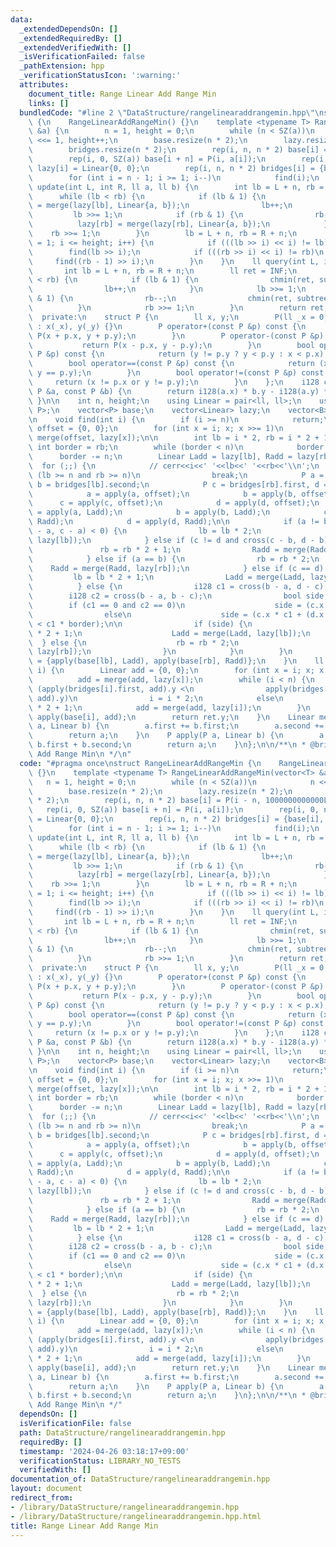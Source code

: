 ```yaml
---
data:
  _extendedDependsOn: []
  _extendedRequiredBy: []
  _extendedVerifiedWith: []
  _isVerificationFailed: false
  _pathExtension: hpp
  _verificationStatusIcon: ':warning:'
  attributes:
    document_title: Range Linear Add Range Min
    links: []
  bundledCode: "#line 2 \"DataStructure/rangelinearaddrangemin.hpp\"\nstruct RangeLinearAddRangeMin\
    \ {\n    RangeLinearAddRangeMin() {}\n    template <typename T> RangeLinearAddRangeMin(vector<T>\
    \ &a) {\n        n = 1, height = 0;\n        while (n < SZ(a))\n            n\
    \ <<= 1, height++;\n        base.resize(n * 2);\n        lazy.resize(n * 2);\n\
    \        bridges.resize(n * 2);\n        rep(i, n, n * 2) base[i] = P(i - n, 1000000000000LL);\n\
    \        rep(i, 0, SZ(a)) base[i + n] = P(i, a[i]);\n        rep(i, 0, n * 2)\
    \ lazy[i] = Linear{0, 0};\n        rep(i, n, n * 2) bridges[i] = {base[i], base[i]};\n\
    \        for (int i = n - 1; i >= 1; i--)\n            find(i);\n    }\n    void\
    \ update(int L, int R, ll a, ll b) {\n        int lb = L + n, rb = R + n;\n  \
    \      while (lb < rb) {\n            if (lb & 1) {\n                lazy[lb]\
    \ = merge(lazy[lb], Linear{a, b});\n                lb++;\n            }\n   \
    \         lb >>= 1;\n            if (rb & 1) {\n                rb--;\n      \
    \          lazy[rb] = merge(lazy[rb], Linear{a, b});\n            }\n        \
    \    rb >>= 1;\n        }\n        lb = L + n, rb = R + n;\n        for (int i\
    \ = 1; i <= height; i++) {\n            if (((lb >> i) << i) != lb)\n        \
    \        find(lb >> i);\n            if (((rb >> i) << i) != rb)\n           \
    \     find((rb - 1) >> i);\n        }\n    }\n    ll query(int L, int R) {\n \
    \       int lb = L + n, rb = R + n;\n        ll ret = INF;\n        while (lb\
    \ < rb) {\n            if (lb & 1) {\n                chmin(ret, subtree(lb));\n\
    \                lb++;\n            }\n            lb >>= 1;\n            if (rb\
    \ & 1) {\n                rb--;\n                chmin(ret, subtree(rb));\n  \
    \          }\n            rb >>= 1;\n        }\n        return ret;\n    }\n\n\
    \  private:\n    struct P {\n        ll x, y;\n        P(ll _x = 0, ll _y = 0)\
    \ : x(_x), y(_y) {}\n        P operator+(const P &p) const {\n            return\
    \ P(x + p.x, y + p.y);\n        }\n        P operator-(const P &p) const {\n \
    \           return P(x - p.x, y - p.y);\n        }\n        bool operator<(const\
    \ P &p) const {\n            return (y != p.y ? y < p.y : x < p.x);\n        }\n\
    \        bool operator==(const P &p) const {\n            return (x == p.x and\
    \ y == p.y);\n        }\n        bool operator!=(const P &p) const {\n       \
    \     return (x != p.x or y != p.y);\n        }\n    };\n    i128 cross(const\
    \ P &a, const P &b) {\n        return i128(a.x) * b.y - i128(a.y) * b.x;\n   \
    \ }\n\n    int n, height;\n    using Linear = pair<ll, ll>;\n    using B = pair<P,\
    \ P>;\n    vector<P> base;\n    vector<Linear> lazy;\n    vector<B> bridges;\n\
    \n    void find(int i) {\n        if (i >= n)\n            return;\n        Linear\
    \ offset = {0, 0};\n        for (int x = i; x; x >>= 1)\n            offset =\
    \ merge(offset, lazy[x]);\n\n        int lb = i * 2, rb = i * 2 + 1;\n       \
    \ int border = rb;\n        while (border < n)\n            border <<= 1;\n  \
    \      border -= n;\n        Linear Ladd = lazy[lb], Radd = lazy[rb];\n      \
    \  for (;;) {\n            // cerr<<i<<' '<<lb<<' '<<rb<<'\\n';\n            if\
    \ (lb >= n and rb >= n)\n                break;\n            P a = bridges[lb].first,\
    \ b = bridges[lb].second;\n            P c = bridges[rb].first, d = bridges[rb].second;\n\
    \            a = apply(a, offset);\n            b = apply(b, offset);\n      \
    \      c = apply(c, offset);\n            d = apply(d, offset);\n            a\
    \ = apply(a, Ladd);\n            b = apply(b, Ladd);\n            c = apply(c,\
    \ Radd);\n            d = apply(d, Radd);\n\n            if (a != b and cross(b\
    \ - a, c - a) < 0) {\n                lb = lb * 2;\n                Ladd = merge(Ladd,\
    \ lazy[lb]);\n            } else if (c != d and cross(c - b, d - b) < 0) {\n \
    \               rb = rb * 2 + 1;\n                Radd = merge(Radd, lazy[rb]);\n\
    \            } else if (a == b) {\n                rb = rb * 2;\n            \
    \    Radd = merge(Radd, lazy[rb]);\n            } else if (c == d) {\n       \
    \         lb = lb * 2 + 1;\n                Ladd = merge(Ladd, lazy[lb]);\n  \
    \          } else {\n                i128 c1 = cross(b - a, d - c);\n        \
    \        i128 c2 = cross(b - a, b - c);\n                bool side;\n        \
    \        if (c1 == 0 and c2 == 0)\n                    side = (c.x < border);\n\
    \                else\n                    side = (c.x * c1 + (d.x - c.x) * c2\
    \ < c1 * border);\n\n                if (side) {\n                    lb = lb\
    \ * 2 + 1;\n                    Ladd = merge(Ladd, lazy[lb]);\n              \
    \  } else {\n                    rb = rb * 2;\n                    Radd = merge(Radd,\
    \ lazy[rb]);\n                }\n            }\n        }\n        bridges[i]\
    \ = {apply(base[lb], Ladd), apply(base[rb], Radd)};\n    }\n    ll subtree(int\
    \ i) {\n        Linear add = {0, 0};\n        for (int x = i; x; x >>= 1)\n  \
    \          add = merge(add, lazy[x]);\n        while (i < n) {\n            if\
    \ (apply(bridges[i].first, add).y <\n                apply(bridges[i].second,\
    \ add).y)\n                i = i * 2;\n            else\n                i = i\
    \ * 2 + 1;\n            add = merge(add, lazy[i]);\n        }\n        P ret =\
    \ apply(base[i], add);\n        return ret.y;\n    }\n    Linear merge(Linear\
    \ a, Linear b) {\n        a.first += b.first;\n        a.second += b.second;\n\
    \        return a;\n    }\n    P apply(P a, Linear b) {\n        a.y += a.x *\
    \ b.first + b.second;\n        return a;\n    }\n};\n\n/**\n * @brief Range Linear\
    \ Add Range Min\n */\n"
  code: "#pragma once\nstruct RangeLinearAddRangeMin {\n    RangeLinearAddRangeMin()\
    \ {}\n    template <typename T> RangeLinearAddRangeMin(vector<T> &a) {\n     \
    \   n = 1, height = 0;\n        while (n < SZ(a))\n            n <<= 1, height++;\n\
    \        base.resize(n * 2);\n        lazy.resize(n * 2);\n        bridges.resize(n\
    \ * 2);\n        rep(i, n, n * 2) base[i] = P(i - n, 1000000000000LL);\n     \
    \   rep(i, 0, SZ(a)) base[i + n] = P(i, a[i]);\n        rep(i, 0, n * 2) lazy[i]\
    \ = Linear{0, 0};\n        rep(i, n, n * 2) bridges[i] = {base[i], base[i]};\n\
    \        for (int i = n - 1; i >= 1; i--)\n            find(i);\n    }\n    void\
    \ update(int L, int R, ll a, ll b) {\n        int lb = L + n, rb = R + n;\n  \
    \      while (lb < rb) {\n            if (lb & 1) {\n                lazy[lb]\
    \ = merge(lazy[lb], Linear{a, b});\n                lb++;\n            }\n   \
    \         lb >>= 1;\n            if (rb & 1) {\n                rb--;\n      \
    \          lazy[rb] = merge(lazy[rb], Linear{a, b});\n            }\n        \
    \    rb >>= 1;\n        }\n        lb = L + n, rb = R + n;\n        for (int i\
    \ = 1; i <= height; i++) {\n            if (((lb >> i) << i) != lb)\n        \
    \        find(lb >> i);\n            if (((rb >> i) << i) != rb)\n           \
    \     find((rb - 1) >> i);\n        }\n    }\n    ll query(int L, int R) {\n \
    \       int lb = L + n, rb = R + n;\n        ll ret = INF;\n        while (lb\
    \ < rb) {\n            if (lb & 1) {\n                chmin(ret, subtree(lb));\n\
    \                lb++;\n            }\n            lb >>= 1;\n            if (rb\
    \ & 1) {\n                rb--;\n                chmin(ret, subtree(rb));\n  \
    \          }\n            rb >>= 1;\n        }\n        return ret;\n    }\n\n\
    \  private:\n    struct P {\n        ll x, y;\n        P(ll _x = 0, ll _y = 0)\
    \ : x(_x), y(_y) {}\n        P operator+(const P &p) const {\n            return\
    \ P(x + p.x, y + p.y);\n        }\n        P operator-(const P &p) const {\n \
    \           return P(x - p.x, y - p.y);\n        }\n        bool operator<(const\
    \ P &p) const {\n            return (y != p.y ? y < p.y : x < p.x);\n        }\n\
    \        bool operator==(const P &p) const {\n            return (x == p.x and\
    \ y == p.y);\n        }\n        bool operator!=(const P &p) const {\n       \
    \     return (x != p.x or y != p.y);\n        }\n    };\n    i128 cross(const\
    \ P &a, const P &b) {\n        return i128(a.x) * b.y - i128(a.y) * b.x;\n   \
    \ }\n\n    int n, height;\n    using Linear = pair<ll, ll>;\n    using B = pair<P,\
    \ P>;\n    vector<P> base;\n    vector<Linear> lazy;\n    vector<B> bridges;\n\
    \n    void find(int i) {\n        if (i >= n)\n            return;\n        Linear\
    \ offset = {0, 0};\n        for (int x = i; x; x >>= 1)\n            offset =\
    \ merge(offset, lazy[x]);\n\n        int lb = i * 2, rb = i * 2 + 1;\n       \
    \ int border = rb;\n        while (border < n)\n            border <<= 1;\n  \
    \      border -= n;\n        Linear Ladd = lazy[lb], Radd = lazy[rb];\n      \
    \  for (;;) {\n            // cerr<<i<<' '<<lb<<' '<<rb<<'\\n';\n            if\
    \ (lb >= n and rb >= n)\n                break;\n            P a = bridges[lb].first,\
    \ b = bridges[lb].second;\n            P c = bridges[rb].first, d = bridges[rb].second;\n\
    \            a = apply(a, offset);\n            b = apply(b, offset);\n      \
    \      c = apply(c, offset);\n            d = apply(d, offset);\n            a\
    \ = apply(a, Ladd);\n            b = apply(b, Ladd);\n            c = apply(c,\
    \ Radd);\n            d = apply(d, Radd);\n\n            if (a != b and cross(b\
    \ - a, c - a) < 0) {\n                lb = lb * 2;\n                Ladd = merge(Ladd,\
    \ lazy[lb]);\n            } else if (c != d and cross(c - b, d - b) < 0) {\n \
    \               rb = rb * 2 + 1;\n                Radd = merge(Radd, lazy[rb]);\n\
    \            } else if (a == b) {\n                rb = rb * 2;\n            \
    \    Radd = merge(Radd, lazy[rb]);\n            } else if (c == d) {\n       \
    \         lb = lb * 2 + 1;\n                Ladd = merge(Ladd, lazy[lb]);\n  \
    \          } else {\n                i128 c1 = cross(b - a, d - c);\n        \
    \        i128 c2 = cross(b - a, b - c);\n                bool side;\n        \
    \        if (c1 == 0 and c2 == 0)\n                    side = (c.x < border);\n\
    \                else\n                    side = (c.x * c1 + (d.x - c.x) * c2\
    \ < c1 * border);\n\n                if (side) {\n                    lb = lb\
    \ * 2 + 1;\n                    Ladd = merge(Ladd, lazy[lb]);\n              \
    \  } else {\n                    rb = rb * 2;\n                    Radd = merge(Radd,\
    \ lazy[rb]);\n                }\n            }\n        }\n        bridges[i]\
    \ = {apply(base[lb], Ladd), apply(base[rb], Radd)};\n    }\n    ll subtree(int\
    \ i) {\n        Linear add = {0, 0};\n        for (int x = i; x; x >>= 1)\n  \
    \          add = merge(add, lazy[x]);\n        while (i < n) {\n            if\
    \ (apply(bridges[i].first, add).y <\n                apply(bridges[i].second,\
    \ add).y)\n                i = i * 2;\n            else\n                i = i\
    \ * 2 + 1;\n            add = merge(add, lazy[i]);\n        }\n        P ret =\
    \ apply(base[i], add);\n        return ret.y;\n    }\n    Linear merge(Linear\
    \ a, Linear b) {\n        a.first += b.first;\n        a.second += b.second;\n\
    \        return a;\n    }\n    P apply(P a, Linear b) {\n        a.y += a.x *\
    \ b.first + b.second;\n        return a;\n    }\n};\n\n/**\n * @brief Range Linear\
    \ Add Range Min\n */"
  dependsOn: []
  isVerificationFile: false
  path: DataStructure/rangelinearaddrangemin.hpp
  requiredBy: []
  timestamp: '2024-04-26 03:18:17+09:00'
  verificationStatus: LIBRARY_NO_TESTS
  verifiedWith: []
documentation_of: DataStructure/rangelinearaddrangemin.hpp
layout: document
redirect_from:
- /library/DataStructure/rangelinearaddrangemin.hpp
- /library/DataStructure/rangelinearaddrangemin.hpp.html
title: Range Linear Add Range Min
---
```

